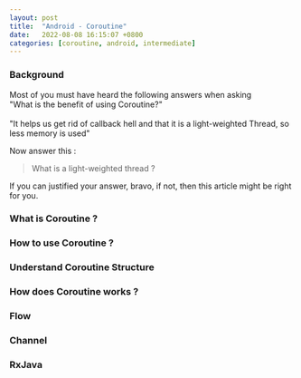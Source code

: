 ```yaml
---
layout: post
title:  "Android - Coroutine"
date:   2022-08-08 16:15:07 +0800
categories: [coroutine, android, intermediate]
---
```

### Background
Most of you must have heard the following answers when asking
<br>"What is the benefit of using Coroutine?"
<br><br>"It helps us get rid of callback hell and that it is a light-weighted Thread, so less memory is used"

Now answer this :
>What is a light-weighted thread ?

If you can justified your answer, bravo, if not, then this article might be right for you.

### What is Coroutine ?



### How to use Coroutine ?




### Understand Coroutine Structure



### How does Coroutine works ?


### Flow


### Channel


### RxJava 
